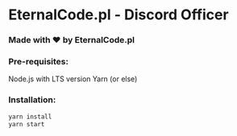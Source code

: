 # EternalCode.pl - Discord Officer

### Made with ❤ by EternalCode.pl

### Pre-requisites:

Node.js with LTS version
Yarn (or else)

### Installation:

```bash
yarn install
yarn start
```
